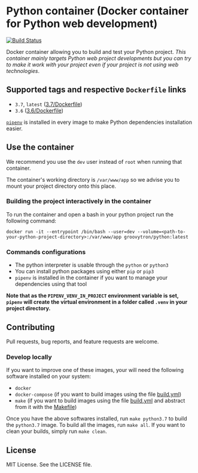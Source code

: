 # Python container (Docker container for Python web development)

[![Build Status](https://travis-ci.org/groovytron/python-container.svg?branch=master)](https://travis-ci.org/groovytron/python-container)

Docker container allowing you to build and test your Python project. _This container mainly targets Python web project developments but you can try to make it work with your project even if your project is not using web technologies_.


## Supported tags and respective `Dockerfile` links

- `3.7`, `latest` ([3.7/Dockerfile](https://github.com/groovytron/python-container/blob/master/3.7/Dockerfile))
- `3.6` ([3.6/Dockerfile](https://github.com/groovytron/python-container/blob/master/3.6/Dockerfile))

[`pipenv`](https://github.com/pypa/pipenv) is installed in every image to make Python dependencies installation easier.

## Use the container

We recommend you use the `dev` user instead of `root` when running that container.

The container's working directory is `/var/www/app` so we advise you to mount your project directory onto this place.

### Building the project interactively in the container

To run the container and open a bash in your python project run the following command:

`docker run -it --entrypoint /bin/bash --user=dev --volume=<path-to-your-python-project-directory>:/var/www/app groovytron/python:latest`

### Commands configurations

- The python interpreter is usable through the `python` or `python3`
- You can install python packages using either `pip` or `pip3`
- `pipenv` is installed in the container if you want to manage your dependencies using that tool

**Note that as the `PIPENV_VENV_IN_PROJECT` environment variable is set, `pipenv` will create the virtual environment in a folder called `.venv` in your project directory.**

## Contributing

Pull requests, bug reports, and feature requests are welcome.

### Develop locally

If you want to improve one of these images, your will need the following software installed on your system:

- `docker`
- `docker-compose` (if you want to build images using the file [build.yml](https://github.com/groovytron/python-container/blob/master/build.yml))
- `make` (if you want to build images using the file [build.yml](https://github.com/groovytron/python-container/blob/master/build.yml) and abstract from it with the [Makefile](https://github.com/groovytron/python-container/blob/master/Makefile))

Once you have the above softwares installed, run `make python3.7` to build the `python3.7` image.
To build all the images, run `make all`.
If you want to clean your builds, simply run `make clean`.

## License

MIT License. See the LICENSE file.
